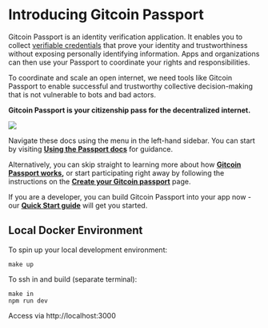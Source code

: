 # Introducing Gitcoin Passport

Gitcoin Passport is an identity verification application. It enables you to collect [verifiable credentials](https://decentralized-id.com/web-standards/w3c/wg/vc/verifiable-credentials/) that prove your identity and trustworthiness without exposing personally identifying information. Apps and organizations can then use your Passport to coordinate your rights and responsibilities.

To coordinate and scale an open internet, we need tools like Gitcoin Passport to enable successful and trustworthy collective decision-making that is not vulnerable to bots and bad actors.

**Gitcoin Passport is your citizenship pass for the decentralized internet.**

![](../public/passport-hero.png)

Navigate these docs using the menu in the left-hand sidebar. You can start by visiting [**Using the Passport docs**](<README (1).md>) for guidance.

Alternatively, you can skip straight to learning more about how [**Gitcoin Passport works**](building-with-passport/how-it-works.md)**,** or start participating right away by following the instructions on the [**Create your Gitcoin passport**](get-started/creating-your-passport.md) page.

If you are a developer, you can build Gitcoin Passport into your app now - our [**Quick Start guide**](building-with-passport/quick-start-guide.md) will get you started.

## Local Docker Environment

To spin up your local development environment:

```
make up
```

To ssh in and build (separate terminal):

```
make in
npm run dev
```

Access via http://localhost:3000
